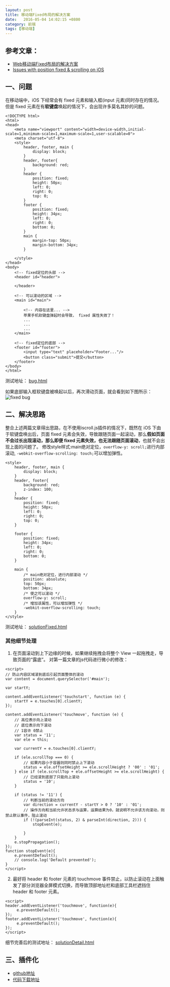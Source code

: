 ```yaml
---
layout: post
title: 移动端Fixed布局的解决方案
date:   2016-05-04 14:02:15 +0800
category: 前端
tags: [移动端]
---
```

## 参考文章：
* [Web移动端Fixed布局的解决方案](http://efe.baidu.com/blog/mobile-fixed-layout/)
* [Issues with position fixed & scrolling on iOS](https://remysharp.com/2012/05/24/issues-with-position-fixed-scrolling-on-ios) 

## 一、问题 

在移动端中，iOS 下经常会有 fixed 元素和输入框(input 元素)同时存在的情况。但是 fixed 元素在有<b>软键盘</b>唤起的情况下，会出现许多莫名其妙的问题。

```
<!DOCTYPE html>
<html>
<head>
    <meta name="viewport" content="width=device-width,initial-scale=1,minimum-scale=1,maximum-scale=1,user-scalable=0">
    <meta charset="utf-8">
    <style>
        header, footer, main {
            display: block;
        }
        header, footer{
            background: red;
        }
        header {
            position: fixed;
            height: 50px;
            left: 0;
            right: 0;
            top: 0;
        }
        footer {
            position: fixed;
            height: 34px;
            left: 0;
            right: 0;
            bottom: 0;
        }
        main {
            margin-top: 50px;
            margin-bottom: 34px;
        }

    </style>
</head>
<body>
    <!-- fixed定位的头部 -->
    <header id="header">
        
    </header>
    
    <!-- 可以滚动的区域 -->
    <main id="main">
       
        <!-- 内容在这里... -->
        苹果手机软键盘弹起时会导致， fixed 属性失效了！
        ...
        ...
        ...
    </main>
    
    <!-- fixed定位的底部 -->
    <footer id="footer">
        <input type="text" placeholder="Footer..."/>
        <button class="submit">提交</button>
    </footer>
</body>
</html>
```

测试地址： <a href="/begining/mobile/iscroll/example/bug.html" target="_blank">bug.html</a>

如果底部输入框软键盘被唤起以后，再次滑动页面，就会看到如下图所示：
![fixed bug](http://7xtflp.com1.z0.glb.clouddn.com/mobile-iscroll-fixed.png "fixed bug") 

##  二、解决思路

整合上述两篇文章得出思路，在不使用iscroll.js插件的情况下，既然在 iOS 下由于软键盘唤出后，页面 fixed 元素会失效，导致跟随页面一起滚动，那么**假如页面不会过长出现滚动，那么即便 fixed 元素失效，也无法跟随页面滚动**，也就不会出现上面的问题了。
修改style样式:main绝对定位，`overflow-y: scroll;`进行内部滚动, `-webkit-overflow-scrolling: touch;`可以增加弹性。

```
<style>
    header, footer, main {
        display: block;
    }
    header, footer{
        background: red;
        z-index: 100;
    }
    header {
        position: fixed;
        height: 50px;
        left: 0;
        right: 0;
        top: 0;
    }

    footer {
        position: fixed;
        height: 34px;
        left: 0;
        right: 0;
        bottom: 0;
    }

    main {
        /* main绝对定位，进行内部滚动 */
        position: absolute;
        top: 50px;
        bottom: 34px;
        /* 使之可以滚动 */
        overflow-y: scroll;
        /* 增加该属性，可以增加弹性 */
        -webkit-overflow-scrolling: touch;
    }
</style>
```

测试地址： [solutionFixed.html](http://www.sinsy.top/hungry/learn/mobile/iscroll/example/solutionFixed.html)

### 其他细节处理
1. 在页面滚动到上下边缘的时候，如果继续拖拽会将整个 View 一起拖拽走，导致页面的“露底”。
对第一篇文章的js代码进行微小的修改：

```
<script>
// 防止内容区域滚到底后引起页面整体的滚动
var content = document.querySelector('#main');

var startY;

content.addEventListener('touchstart', function (e) {
    startY = e.touches[0].clientY;
});

content.addEventListener('touchmove', function (e) {
    // 高位表示向上滚动
    // 底位表示向下滚动
    // 1容许 0禁止
    var status = '11';
    var ele = this;

    var currentY = e.touches[0].clientY;

    if (ele.scrollTop === 0) {
        // 如果内容小于容器则同时禁止上下滚动
        status = ele.offsetHeight >= ele.scrollHeight ? '00' : '01';
    } else if (ele.scrollTop + ele.offsetHeight >= ele.scrollHeight) {
        // 已经滚到底部了只能向上滚动
        status = '10';
    }

    if (status != '11') {
        // 判断当前的滚动方向
        var direction = currentY - startY > 0 ? '10' : '01';
        // 操作方向和当前允许状态求与运算，运算结果为0，就说明不允许该方向滚动，则禁止默认事件，阻止滚动
        if (!(parseInt(status, 2) & parseInt(direction, 2))) {
            stopEvent(e);
            
        }
    }
    e.stopPropagation();
});
function stopEvent(e){
    e.preventDefault();
    // console.log('Default prevented');
}
</script>
```

2. 最好将 header 和 footer 元素的 touchmove 事件禁止，以防止滚动在上面触发了部分浏览器全屏模式切换，而导致顶部地址栏和底部工具栏遮挡住 header 和 footer 元素。

```
<script>
header.addEventListener('touchmove', function(e){
     e.preventDefault();
});     
footer.addEventListener('touchmove', function(e){
     e.preventDefault();
});
</script>
```

细节完善后的测试地址： [solutionDetail.html](http://www.sinsy.top/hungry/learn/mobile/iscroll/example/solutionDetail.html)

## 三、插件化

* [github地址](http://github.com/sinsy/iscroll/)
* [代码下载地址](http://www.sinsy.top/hungry/learn/mobile/iscroll.zip)









